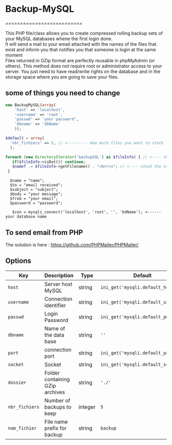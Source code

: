 # Backup-MySQL
==========================

This PHP file/class allows you to create compressed rolling backup sets of your MySQL databases whene the first login done.
<br> 
It will send a mail to your email attached with the names of the files that exist and inform you that notifies you that someone is login at the same moment
<br>
Files returned in GZip format are perfectly reusable in phpMyAdmin (or others).
This method does not require root or administrator access to your server.
You just need to have read/write rights on the database and in the storage space where you are going to save your files.

some of things you need to change
---------------------

```php
new BackupMySQL(array(
	'host' => 'localhost',
	'username' => 'root',
	'passwd' => 'your password',
	'dbname' => 'dbName'
	));
```

```php
$default = array(
  'nbr_fichiers' => 5, // <--------- How much files you want to stock
  ); 
 ```
 
 
 ```php
 foreach (new DirectoryIterator('backupSQL') as $fileInfo) { // <---- the name of the folder you want to stock the files in
    if($fileInfo->isDot()) continue;
    $namef .= $fileInfo->getFilename() . "<br>\n"; // <---- stock the name of files to an sting 
  }
  ```
``` 
  $name = "name"; 
  $to = "email received";  
  $subject = "subject";
  $body = "your message";
  $from = "your email";
  $password = "password";   
 ```
 
 ``` 
    $con = mysqli_connect('localhost', 'root', '', 'bdName'); <------ your database name
 ```
To send email from PHP
----------------------
The solution is here :  https://github.com/PHPMailer/PHPMailer/
 
Options
-------

| Key | Description | Type | Default |
|------|-------------|------|---------|
| `host` | Server host MySQL | string | `ini_get('mysqli.default_host')` |
| `username` | Connection identifier | string | `ini_get('mysqli.default_user')` |
| `passwd` | Login Password | string | `ini_get('mysqli.default_pw')` |
| `dbname` | Name of the data base | string | `''` |
| `port` | connection port | string | `ini_get('mysqli.default_port')` |
| `socket` | Socket | string | `ini_get('mysqli.default_socket')` |
| `dossier` | Folder containing GZip archives | string | `'./'` |
| `nbr_fichiers` | Number of backups to keep | integer | `5` |
| `nom_fichier` | File name prefix for backup | string | `backup` |



